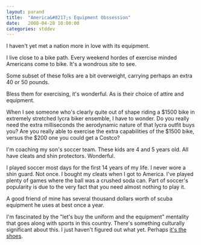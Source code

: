 ```yaml
---
layout: parand
title:  "America&#8217;s Equipment Obssession"
date:   2008-04-28 10:00:00
categories: stddev
---
```

I haven't yet met a nation more in love with its equipment.

I live close to a bike path. Every weekend hordes of exercise minded Americans come to bike. It's a wondrous site to see.

Some subset of these folks are a bit overweight, carrying perhaps an extra 40 or 50 pounds.

Bless them for exercising, it's wonderful. As is their choice of attire and equipment.

When I see someone who's clearly quite out of shape riding a $1500 bike in extremely stretched lycra biker ensemble, I have to wonder. Do you really need the extra milliseconds the aerodynamic nature of that lycra outfit buys you? Are you really able to exercise the extra capabilities of the $1500 bike, versus the $200 one you could get a Costco? 

I'm coaching my son's soccer team. These kids are 4 and 5 years old. All have cleats and shin protectors. Wonderful.

I played soccer most days for the first 14 years of my life. I never wore a shin guard. Not once. I bought my cleats when I got to America. I've played plenty of games where the ball was a crushed soda can. Part of soccer's popularity is due to the very fact that you need almost nothing to play it. 

A good friend of mine has several thousand dollars worth of scuba equipment he uses at best once a year.

I'm fascinated by the "let's buy the uniform and the equipment" mentality that goes along with sports in this country. There's something culturally significant about this. I just haven't figured out what yet. Perhaps [it's the shoes](/web/20101222034713/http://youtube.com/watch?v=Abr_LU822rQ).
